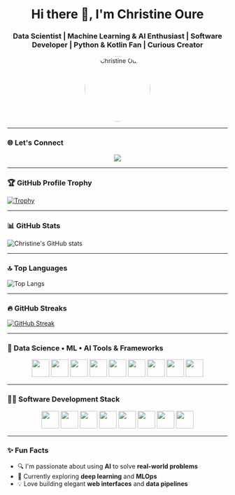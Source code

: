 <!-- Banner image (optional) -->
<!--<img src="https://your-banner-image-url.com" alt="banner" style="width:100%;"/> -->

<h1 align="center">Hi there 👋, I'm Christine Oure</h1>
<h3 align="center">
  Data Scientist | Machine Learning & AI Enthusiast | Software Developer | Python & Kotlin Fan | Curious Creator
</h3>

<p align="center">
  <img src="https://your-profile-pic-url.com" alt="Christine Oure" width="150" style="border-radius: 50%"/>
</p>

---

### 🌐 Let's Connect

<p align="center">
  <a href="mailto:ourechistine@gmail.com"><img src="https://img.shields.io/badge/-Email-D14836?style=for-the-badge&logo=gmail&logoColor=white"/></a>
  <!--<a href="(https://www.linkedin.com/in/christine-oure-189401232/)"><img src="https://img.shields.io/badge/-LinkedIn-blue?style=for-the-badge&logo=Linkedin&logoColor=white"/></a> -->
  <!--<a href="https://twitter.com/yourhandle"><img src="https://img.shields.io/badge/-Twitter-1DA1F2?style=for-the-badge&logo=Twitter&logoColor=white"/></a>
  <a href="https://yourportfolio.com"><img src="https://img.shields.io/badge/-Portfolio-000?style=for-the-badge&logo=firefox&logoColor=white"/></a> -->
</p>

---

### 🏆 GitHub Profile Trophy

[![Trophy](https://github-profile-trophy.vercel.app/?username=christineoure&theme=darkhub&row=1&column=8)](https://github.com/ryo-ma/github-profile-trophy)

---

### 📊 GitHub Stats

![Christine's GitHub stats](https://github-readme-stats.vercel.app/api?username=christineoure&show_icons=true&theme=dark)

---

### 🔝 Top Languages

![Top Langs](https://github-readme-stats.vercel.app/api/top-langs/?username=christineoure&layout=compact&theme=dark)

---

### 🔥 GitHub Streaks

[![GitHub Streak](https://streak-stats.demolab.com?user=christineoure&theme=dark&hide_border=true)](https://git.io/streak-stats)

---

### 🧠 Data Science • ML • AI Tools & Frameworks

<p align="center">
  <img src="https://cdn.jsdelivr.net/gh/devicons/devicon/icons/python/python-original.svg" width="40"/>
  <img src="https://cdn.jsdelivr.net/gh/devicons/devicon/icons/jupyter/jupyter-original.svg" width="40"/>
  <img src="https://cdn.jsdelivr.net/gh/devicons/devicon/icons/tensorflow/tensorflow-original.svg" width="40"/>
  <img src="https://cdn.jsdelivr.net/gh/devicons/devicon/icons/pytorch/pytorch-original.svg" width="40"/>
  <img src="https://cdn.jsdelivr.net/gh/devicons/devicon/icons/numpy/numpy-original.svg" width="40"/>
  <img src="https://cdn.jsdelivr.net/gh/devicons/devicon/icons/pandas/pandas-original.svg" width="40"/>
  <img src="https://cdn.jsdelivr.net/gh/devicons/devicon/icons/rstudio/rstudio-original.svg" width="40"/>
  <img src="https://cdn.jsdelivr.net/gh/devicons/devicon/icons/r/r-original.svg" width="40"/>
  <img src="https://cdn.jsdelivr.net/gh/devicons/devicon/icons/mysql/mysql-original.svg" width="40"/>
</p>

---

### 👩‍💻 Software Development Stack

<p align="center">
  <img src="https://cdn.jsdelivr.net/gh/devicons/devicon/icons/kotlin/kotlin-original.svg" width="40"/>
  <img src="https://cdn.jsdelivr.net/gh/devicons/devicon/icons/javascript/javascript-original.svg" width="40"/>
  <img src="https://cdn.jsdelivr.net/gh/devicons/devicon/icons/html5/html5-original.svg" width="40"/>
  <img src="https://cdn.jsdelivr.net/gh/devicons/devicon/icons/css3/css3-original.svg" width="40"/>
  <img src="https://cdn.jsdelivr.net/gh/devicons/devicon/icons/cplusplus/cplusplus-original.svg" width="40"/>
  <img src="https://cdn.jsdelivr.net/gh/devicons/devicon/icons/java/java-original.svg" width="40"/>
  <img src="https://cdn.jsdelivr.net/gh/devicons/devicon/icons/git/git-original.svg" width="40"/>
  <img src="https://cdn.jsdelivr.net/gh/devicons/devicon/icons/vscode/vscode-original.svg" width="40"/>
</p>

---

### ✨ Fun Facts

- 🔍 I'm passionate about using **AI** to solve **real-world problems**
- 🌱 Currently exploring **deep learning** and **MLOps**
- 💡 Love building elegant **web interfaces** and **data pipelines**


